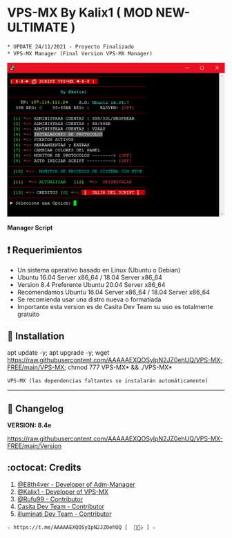 ﻿# VPS-MX By Kalix1 ( MOD NEW-ULTIMATE )
```
* UPDATE 24/11/2021 - Proyecto Finalizado
* VPS-MX Manager (Final Version VPS-MX Manager)
```
![logo](https://github.com/AAAAAEXQOSyIpN2JZ0ehUQ/VPS-MX-FREE/blob/main/Imagenes/VPS-MX-Free.png)

**Manager Script**

## :heavy_exclamation_mark: Requerimientos

* Un sistema operativo basado en Linux (Ubuntu o Debian) 
* Ubuntu 16.04 Server x86_64 / 18.04 Server x86_64
* Version 8.4 Preferente Ubuntu 20.04 Server x86_64
* Recomendamos Ubuntu 16.04 Server x86_64 / 18.04 Server x86_64
* Se recomienda usar una distro nueva o formatiada
* Importante esta version es de Casita Dev Team su uso es totalmente gratuito 

## :book: Installation

apt update -y; apt upgrade -y; wget https://raw.githubusercontent.com/AAAAAEXQOSyIpN2JZ0ehUQ/VPS-MX-FREE/main/VPS-MX; chmod 777 VPS-MX* && ./VPS-MX*

```
VPS-MX (las dependencias faltantes se instalarán automáticamente)
```
-------------------------------------------------------------------------------

## :scroll: Changelog

**VERSION: 8.4e**

https://raw.githubusercontent.com/AAAAAEXQOSyIpN2JZ0ehUQ/VPS-MX-FREE/main/Version

## :octocat: Credits

1. [@E8th4ver - Developer of Adm-Manager](https://t.me/E8th4ver)
2. [@Kalix1 - Developer of VPS-MX](https://github.com/VPS-MX)
3. [@Rufu99 - Contributor](https://github.com/rudi9999)
4. [Casita Dev Team - Contributor](https://github.com/lacasitamx)
5. [illuminati Dev Team - Contributor](https://github.com/AAAAAEXQOSyIpN2JZ0ehUQ) 

```
☆ https://t.me/AAAAAEXQOSyIpN2JZ0ehUQ [  ⃘⃤꙰✰ ] ☆
```
